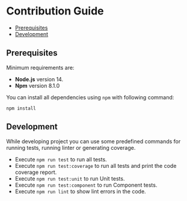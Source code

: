 # Contribution Guide

* [Prerequisites](#prerequisites)
* [Development](#development)

## Prerequisites

Minimum requirements are:
- **Node.js** version 14.
- **Npm** version 8.1.0

You can install all dependencies using `npm` with following command:

```
npm install
```

## Development
While developing project you can use some predefined commands for running tests, running linter or generating coverage.

- Execute `npm run test` to run all tests.
- Execute `npm run test:coverage` to run all tests and print the code coverage report.
- Execute `npm run test:unit` to run Unit tests.
- Execute `npm run test:component` to run Component tests.
- Execute `npm run lint` to show lint errors in the code.